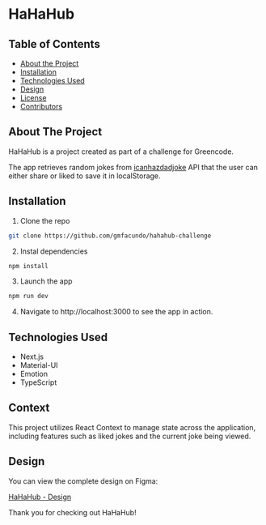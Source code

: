 # HaHaHub

## Table of Contents

- [About the Project](#about-the-project)
- [Installation](#installation)
- [Technologies Used](#technologies-used)
- [Design](#design)
- [License](#license)
- [Contributors](#contributors-)

## About The Project

HaHaHub is a project created as part of a challenge for Greencode.

The app retrieves random jokes from [icanhazdadjoke](https://icanhazdadjoke.com/) API that the user can either share or liked to save it in localStorage.

## Installation

1. Clone the repo

```sh
git clone https://github.com/gmfacundo/hahahub-challenge
```

2. Instal dependencies

```sh
npm install
```

3. Launch the app

```sh
npm run dev
```

4. Navigate to http://localhost:3000 to see the app in action.

## Technologies Used

- Next.js
- Material-UI
- Emotion
- TypeScript

## Context

This project utilizes React Context to manage state across the application, including features such as liked jokes and the current joke being viewed.

## Design

You can view the complete design on Figma:

[HaHaHub - Design](https://www.figma.com/design/e33XvmyyMqOwWJsZy2FNWT/HaHaHub?t=BUS93CKRdxOhsocU-7)

Thank you for checking out HaHaHub!
